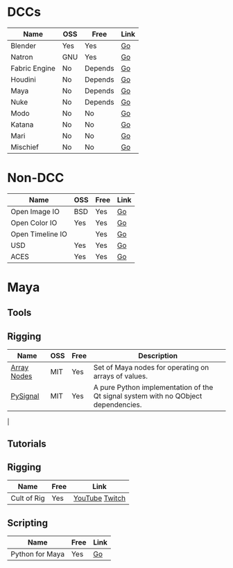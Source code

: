 DCCs
==========

|Name         |OSS      |Free    |Link|
|-------      |--       |--------|----|
|Blender      |Yes      |Yes     |[Go](https://www.blender.org/)|
|Natron       |GNU      |Yes     |[Go](http://natron.fr/)
|Fabric Engine|No       |Depends |[Go](http://fabricengine.com/)
|Houdini      |No       |Depends |[Go](https://www.sidefx.com/)|
|Maya         |No       |Depends |[Go](https://www.autodesk.com/education/free-software/maya)|
|Nuke         |No       |Depends |[Go](https://www.foundry.com/products/nuke)
|Modo         |No       |No      |[Go](https://www.foundry.com/products/modo)
|Katana       |No       |No      |[Go](https://www.foundry.com/products/katana)
|Mari         |No       |No      |[Go](https://www.foundry.com/products/mari)
|Mischief     |No       |No      |[Go](https://www.madewithmischief.com/)


Non-DCC
==========
|Name            |OSS |Free    |Link                          
|----------------|----|--------|------------------------------
|Open Image IO   |BSD |Yes     |[Go](https://github.com/OpenImageIO/oiio)|
|Open Color IO   |Yes |Yes     |[Go](http://opencolorio.org/)
|Open Timeline IO|    |Yes     |[Go](http://opentimelineio.org/)
|USD             |Yes |Yes     |[Go](https://github.com/PixarAnimationStudios/USD)
|ACES            |Yes |Yes     |[Go](https://github.com/ampas/aces-dev/)



Maya
==========

Tools
----------

## Rigging


|Name                                                 |OSS  |Free    |Description
|-----------------------------------------------------|-----|--------|----|
|[Array Nodes](https://github.com/yantor3d/arrayNodes)|MIT  |Yes     |Set of Maya nodes for operating on arrays of values.
|[PySignal](https://github.com/dgovil/PySignal)       |MIT  |Yes     |A pure Python implementation of the Qt signal system with no QObject dependencies.
|





Tutorials
----------

## Rigging
|Name           |Free    |Link
|---------------|--------|----------------------------------------------------------------------------|
|Cult of Rig    |Yes     |[YouTube](http://youtube.com/cultofrig) [Twitch](http://twitch.tv/cultofrig)|

## Scripting
|Name           |Free    |Link
|---------------|--------|----------------------------------------------------------------------------|
|Python for Maya|Yes   |[Go](http://dgovil.com/blog/2016/11/18/python-for-maya-course/)




